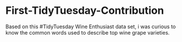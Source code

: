 # First-TidyTuesday-Contribution

Based on this #TidyTuesday Wine Enthusiast data set, i was curious to know the common words used to describe top wine grape varieties.
